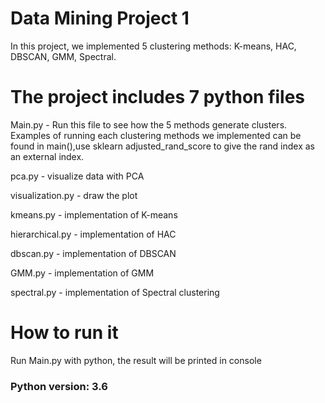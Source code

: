 # Data Mining Project 1

In this project, we implemented 5 clustering methods: K-means, HAC, DBSCAN, GMM, Spectral.

# The project includes 7 python files

Main.py - Run this file to see how the 5 methods generate clusters. Examples of running each clustering methods we implemented can be found in main(),use sklearn adjusted_rand_score to give the rand index as an external index.
        
pca.py - visualize data with PCA

visualization.py - draw the plot

kmeans.py - implementation of K-means

hierarchical.py - implementation of HAC

dbscan.py - implementation of DBSCAN

GMM.py - implementation of GMM

spectral.py - implementation of Spectral clustering


# How to run it

Run Main.py with python, the result will be printed in console

### Python version: 3.6
